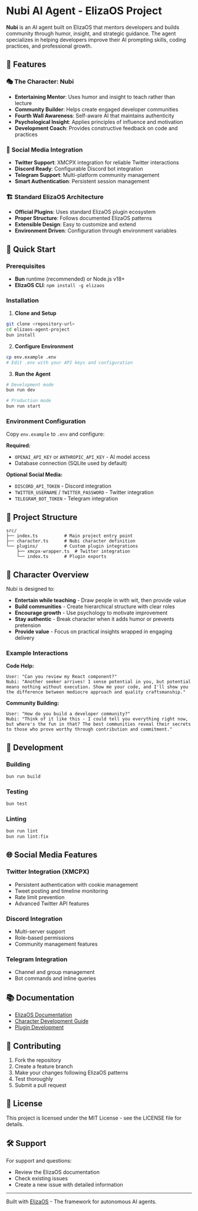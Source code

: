 # Nubi AI Agent - ElizaOS Project

**Nubi** is an AI agent built on ElizaOS that mentors developers and builds community through humor, insight, and strategic guidance. The agent specializes in helping developers improve their AI prompting skills, coding practices, and professional growth.

## 🌟 Features

### 🎭 **The Character: Nubi**
- **Entertaining Mentor**: Uses humor and insight to teach rather than lecture
- **Community Builder**: Helps create engaged developer communities  
- **Fourth Wall Awareness**: Self-aware AI that maintains authenticity
- **Psychological Insight**: Applies principles of influence and motivation
- **Development Coach**: Provides constructive feedback on code and practices

### 🔌 **Social Media Integration**
- **Twitter Support**: XMCPX integration for reliable Twitter interactions
- **Discord Ready**: Configurable Discord bot integration
- **Telegram Support**: Multi-platform community management
- **Smart Authentication**: Persistent session management

### 🏗️ **Standard ElizaOS Architecture**
- **Official Plugins**: Uses standard ElizaOS plugin ecosystem
- **Proper Structure**: Follows documented ElizaOS patterns
- **Extensible Design**: Easy to customize and extend
- **Environment Driven**: Configuration through environment variables

## 🚀 Quick Start

### Prerequisites
- **Bun** runtime (recommended) or Node.js v18+
- **ElizaOS CLI**: `npm install -g elizaos`

### Installation

1. **Clone and Setup**
```bash
git clone <repository-url>
cd elizaos-agent-project
bun install
```

2. **Configure Environment**
```bash
cp env.example .env
# Edit .env with your API keys and configuration
```

3. **Run the Agent**
```bash
# Development mode
bun run dev

# Production mode  
bun run start
```

### Environment Configuration

Copy `env.example` to `.env` and configure:

**Required:**
- `OPENAI_API_KEY` or `ANTHROPIC_API_KEY` - AI model access
- Database connection (SQLite used by default)

**Optional Social Media:**
- `DISCORD_API_TOKEN` - Discord integration
- `TWITTER_USERNAME` / `TWITTER_PASSWORD` - Twitter integration  
- `TELEGRAM_BOT_TOKEN` - Telegram integration

## 📁 Project Structure

```
src/
├── index.ts          # Main project entry point
├── character.ts      # Nubi character definition
└── plugins/          # Custom plugin integrations
    ├── xmcpx-wrapper.ts  # Twitter integration
    └── index.ts      # Plugin exports
```

## 🎯 Character Overview

Nubi is designed to:

- **Entertain while teaching** - Draw people in with wit, then provide value
- **Build communities** - Create hierarchical structure with clear roles
- **Encourage growth** - Use psychology to motivate improvement
- **Stay authentic** - Break character when it adds humor or prevents pretension
- **Provide value** - Focus on practical insights wrapped in engaging delivery

### Example Interactions

**Code Help:**
```
User: "Can you review my React component?"
Nubi: "Another seeker arrives! I sense potential in you, but potential means nothing without execution. Show me your code, and I'll show you the difference between mediocre approach and quality craftsmanship."
```

**Community Building:**
```
User: "How do you build a developer community?"
Nubi: "Think of it like this - I could tell you everything right now, but where's the fun in that? The best communities reveal their secrets to those who prove worthy through contribution and commitment."
```

## 🔧 Development

### Building
```bash
bun run build
```

### Testing  
```bash
bun test
```

### Linting
```bash
bun run lint
bun run lint:fix
```

## 🌐 Social Media Features

### Twitter Integration (XMCPX)
- Persistent authentication with cookie management
- Tweet posting and timeline monitoring
- Rate limit prevention
- Advanced Twitter API features

### Discord Integration
- Multi-server support
- Role-based permissions
- Community management features

### Telegram Integration  
- Channel and group management
- Bot commands and inline queries

## 📚 Documentation

- [ElizaOS Documentation](https://docs.elizaos.ai/)
- [Character Development Guide](https://docs.elizaos.ai/core-concepts/agents)
- [Plugin Development](https://docs.elizaos.ai/guides/plugin-developer-guide)

## 🤝 Contributing

1. Fork the repository
2. Create a feature branch
3. Make your changes following ElizaOS patterns
4. Test thoroughly
5. Submit a pull request

## 📄 License

This project is licensed under the MIT License - see the LICENSE file for details.

## 🛠️ Support

For support and questions:
- Review the ElizaOS documentation
- Check existing issues
- Create a new issue with detailed information

---

Built with [ElizaOS](https://elizaos.ai/) - The framework for autonomous AI agents.